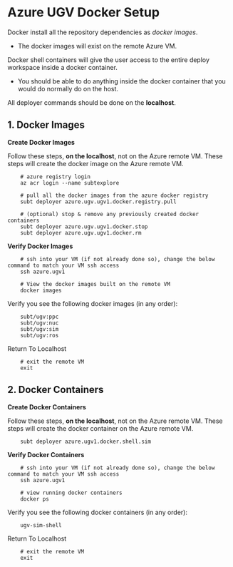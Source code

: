 # Azure UGV Docker Setup

Docker install all the repository dependencies as *docker images*.

- The docker images will exist on the remote Azure VM.

Docker shell containers will give the user access to the entire deploy workspace inside a docker container.

- You should be able to do anything inside the docker container that you would do normally do on the host.

All deployer commands should be done on the **localhost**.

## 1. Docker Images

**Create Docker Images**

Follow these steps, **on the localhost**, not on the Azure remote VM. These steps will create the docker image on the Azure remote VM.

        # azure registry login
        az acr login --name subtexplore

        # pull all the docker images from the azure docker registry
        subt deployer azure.ugv.ugv1.docker.registry.pull

        # (optional) stop & remove any previously created docker containers
        subt deployer azure.ugv.ugv1.docker.stop
        subt deployer azure.ugv.ugv1.docker.rm

**Verify Docker Images**

        # ssh into your VM (if not already done so), change the below command to match your VM ssh access
        ssh azure.ugv1

        # View the docker images built on the remote VM
        docker images

Verify you see the following docker images (in any order):

        subt/ugv:ppc
        subt/ugv:nuc
        subt/ugv:sim
        subt/ugv:ros

Return To Localhost

        # exit the remote VM
        exit

## 2. Docker Containers

**Create Docker Containers**

Follow these steps, **on the localhost**, not on the Azure remote VM. These steps will create the docker container on the Azure remote VM.

        subt deployer azure.ugv1.docker.shell.sim

**Verify Docker Containers**

        # ssh into your VM (if not already done so), change the below command to match your VM ssh access
        ssh azure.ugv1

        # view running docker containers
        docker ps

Verify you see the following docker containers (in any order):

        ugv-sim-shell

Return To Localhost

        # exit the remote VM
        exit
